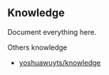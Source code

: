 ## Knowledge

Document everything here.

Others knowledge

* [yoshuawuyts/knowledge](https://github.com/yoshuawuyts/knowledge/)
